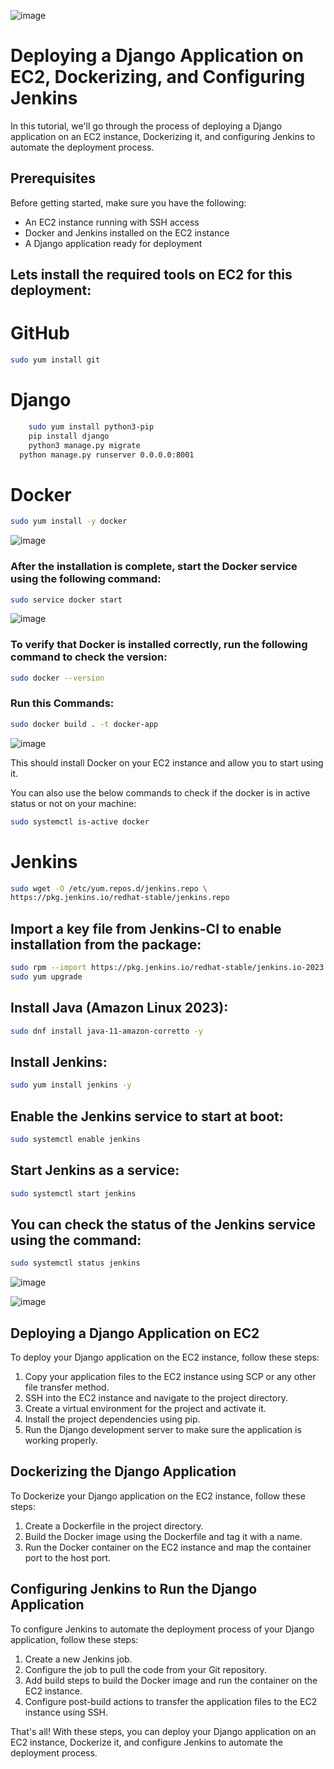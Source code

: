 ![image](https://github.com/Chinay77/Devops-Flow-Project/assets/105514247/e4cf8a6e-faf0-4c3a-bc56-069dfc8e1c53)
# Deploying a Django Application on EC2, Dockerizing, and Configuring Jenkins 

In this tutorial, we'll go through the process of deploying a Django application on an EC2 instance, Dockerizing it, and configuring Jenkins to automate the deployment process.

## Prerequisites

Before getting started, make sure you have the following:

- An EC2 instance running with SSH access
- Docker and Jenkins installed on the EC2 instance
- A Django application ready for deployment

## Lets install the required tools on EC2 for this deployment:

# GitHub

```sh
sudo yum install git
```

# Django
```sh
	sudo yum install python3-pip
	pip install django
	python3 manage.py migrate
  python manage.py runserver 0.0.0.0:8001
```

# Docker

```sh
sudo yum install -y docker
```
![image](https://github.com/Chinay77/Devops-Flow-Project/assets/105514247/e5cc5e25-a226-4cc8-8aba-f24a84543908)


### After the installation is complete, start the Docker service using the following command:

```sh
sudo service docker start
```
![image](https://github.com/Chinay77/Devops-Flow-Project/assets/105514247/007b6463-f3fc-4613-8f05-fab1d0282dce)



### To verify that Docker is installed correctly, run the following command to check the version:

```sh
sudo docker --version
```

### Run this Commands:

```sh
sudo docker build . -t docker-app
```

![image](https://github.com/Chinay77/Devops-Flow-Project/assets/105514247/4a1c4c30-6314-4e2a-a49a-e4781e859330)



This should install Docker on your EC2 instance and allow you to start using it.

You can also use the below commands to check if the docker is in active status or not on your machine:

```sh
sudo systemctl is-active docker
```
# Jenkins

```sh 
sudo wget -O /etc/yum.repos.d/jenkins.repo \
https://pkg.jenkins.io/redhat-stable/jenkins.repo 
```

## Import a key file from Jenkins-CI to enable installation from the package:

```sh 
sudo rpm --import https://pkg.jenkins.io/redhat-stable/jenkins.io-2023.key
sudo yum upgrade
```

## Install Java (Amazon Linux 2023):

```sh 
sudo dnf install java-11-amazon-corretto -y
```


## Install Jenkins:

```sh 
sudo yum install jenkins -y
```

## Enable the Jenkins service to start at boot:

```sh 
sudo systemctl enable jenkins
```

## Start Jenkins as a service:

```sh 
sudo systemctl start jenkins
```



## You can check the status of the Jenkins service using the command:

```sh 
sudo systemctl status jenkins
```

![image](https://github.com/Chinay77/Devops-Flow-Project/assets/105514247/b0b2cade-c4a5-4ebf-b3d5-13908aac228a)

![image](https://github.com/Chinay77/Devops-Flow-Project/assets/105514247/50ff8ec9-9cf9-40ec-b088-8f7cc8559933)


## Deploying a Django Application on EC2

To deploy your Django application on the EC2 instance, follow these steps:

1. Copy your application files to the EC2 instance using SCP or any other file transfer method.
2. SSH into the EC2 instance and navigate to the project directory.
3. Create a virtual environment for the project and activate it.
4. Install the project dependencies using pip.
5. Run the Django development server to make sure the application is working properly.

## Dockerizing the Django Application

To Dockerize your Django application on the EC2 instance, follow these steps:

1. Create a Dockerfile in the project directory.
2. Build the Docker image using the Dockerfile and tag it with a name.
3. Run the Docker container on the EC2 instance and map the container port to the host port.

## Configuring Jenkins to Run the Django Application

To configure Jenkins to automate the deployment process of your Django application, follow these steps:

1. Create a new Jenkins job.
2. Configure the job to pull the code from your Git repository.
3. Add build steps to build the Docker image and run the container on the EC2 instance.
4. Configure post-build actions to transfer the application files to the EC2 instance using SSH.

 That's all!
 With these steps, you can deploy your Django application on an EC2 instance, Dockerize it, and configure Jenkins to automate the deployment process.
